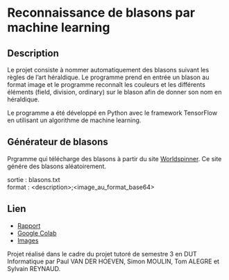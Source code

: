 # Reconnaissance de blasons par machine learning

## Description

Le projet consiste à nommer automatiquement des blasons suivant les règles de l’art héraldique. Le programme prend en entrée un blason au format image et le programme reconnaît les couleurs et les différents éléments (field, division, ordinary) sur le blason afin de donner son nom en héraldique.

Le programme a été développé en Python avec le framework TensorFlow en utilisant un algorithme de machine learning.

## Générateur de blasons

Prgramme qui télécharge des blasons à partir du site [Worldspinner](https://worldspinner.com/heraldry/device_editor/). Ce site génére des blasons aléatoirement.

 sortie : blasons.txt<br>
 format : \<description\>;\<image_au_format_base64\>
 
 ## Lien

 * [Rapport](https://github.com/paul-vanderhoeven/Reconnaissance-de-blasons-par-machine-learning/raw/master/Rapport-reconnaissance-de-blasons-par-machine-learning.pdf)
 * [Google Colab](https://drive.google.com/drive/folders/1RxZQIgShfS9htJAEF2vUhmkR5iOniqCD)
 * [Images](https://drive.google.com/file/d/1mIwprMOadAF7tFDj0DzZXSlr-Cm_nFM3/view?usp=sharing)
 
 Projet réalisé dans le cadre du projet tutoré de semestre 3 en DUT Informatique par Paul VAN DER HOEVEN, Simon MOULIN, Tom ALEGRE et Sylvain REYNAUD.
 
